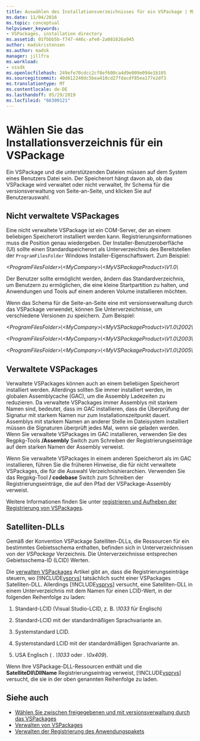 ```yaml
---
title: Auswählen des Installationsverzeichnisses für ein VSPackage | Microsoft-Dokumentation
ms.date: 11/04/2016
ms.topic: conceptual
helpviewer_keywords:
- VSPackages, installation directory
ms.assetid: 01fbbb5b-f747-446c-afe0-2a081626a945
author: madskristensen
ms.author: madsk
manager: jillfra
ms.workload:
- vssdk
ms.openlocfilehash: 249efe70cdcc2cf8ef600ca4d9e009e094e1b105
ms.sourcegitcommit: 40d612240dc5bea418cd27fdacdf85ea177e2df3
ms.translationtype: MT
ms.contentlocale: de-DE
ms.lasthandoff: 05/29/2019
ms.locfileid: "66309121"
---
```

# <a name="choose-the-installation-directory-for-a-vspackage"></a>Wählen Sie das Installationsverzeichnis für ein VSPackage
Ein VSPackage und die unterstützenden Dateien müssen auf dem System eines Benutzers Datei sein. Der Speicherort hängt davon ab, ob das VSPackage wird verwaltet oder nicht verwaltet, Ihr Schema für die versionsverwaltung von Seite-an-Seite, und klicken Sie auf Benutzerauswahl.

## <a name="unmanaged-vspackages"></a>Nicht verwaltete VSPackages
 Eine nicht verwaltete VSPackage ist ein COM-Server, der an einem beliebigen Speicherort installiert werden kann. Registrierungsinformationen muss die Position genau wiedergeben. Der Installer-Benutzeroberfläche (UI) sollte einen Standardspeicherort als Unterverzeichnis des Bereitstellen der `ProgramFilesFolder` Windows Installer-Eigenschaftswert. Zum Beispiel:

*&lt;ProgramFilesFolder&gt;\\&lt;MyCompany&gt;\\&lt;MyVSPackageProduct&gt;\V1.0\\*

 Der Benutzer sollte ermöglicht werden, ändern das Standardverzeichnis, um Benutzern zu ermöglichen, die eine kleine Startpartition zu halten, und Anwendungen und Tools auf einem anderen Volume installieren möchten.

 Wenn das Schema für die Seite-an-Seite eine mit versionsverwaltung durch das VSPackage verwendet, können Sie Unterverzeichnisse, um verschiedene Versionen zu speichern. Zum Beispiel:

 *&lt;ProgramFilesFolder&gt;\\&lt;MyCompany&gt;\\&lt;MyVSPackageProduct&gt;\\V1.0\\2002\\*

 *&lt;ProgramFilesFolder&gt;\\&lt;MyCompany&gt;\\&lt;MyVSPackageProduct&gt;\\V1.0\\2003\\*

 *&lt;ProgramFilesFolder&gt;\\&lt;MyCompany&gt;\\&lt;MyVSPackageProduct&gt;\\V1.0\\2005\\*

## <a name="managed-vspackages"></a>Verwaltete VSPackages
 Verwaltete VSPackages können auch an einem beliebigen Speicherort installiert werden. Allerdings sollten Sie immer installiert werden, im globalen Assemblycache (GAC), um die Assembly Ladezeiten zu reduzieren. Da verwaltete VSPackages immer Assemblys mit starkem Namen sind, bedeutet, dass im GAC installieren, dass die Überprüfung der Signatur mit starkem Namen nur zum Installationszeitpunkt dauert. Assemblys mit starkem Namen an anderer Stelle im Dateisystem installiert müssen die Signaturen überprüft jedes Mal, wenn sie geladen werden. Wenn Sie verwaltete VSPackages im GAC installieren, verwenden Sie des Regpkg-Tools **/Assembly** Switch zum Schreiben der Registrierungseinträge auf dem starken Namen der Assembly verweist.

 Wenn Sie verwaltete VSPackages in einem anderen Speicherort als im GAC installieren, führen Sie die früheren Hinweise, die für nicht verwaltete VSPackages, die für die Auswahl Verzeichnishierarchien. Verwenden Sie das Regpkg-Tool **/ codebase** Switch zum Schreiben der Registrierungseinträge, die auf den Pfad der VSPackage-Assembly verweist.

 Weitere Informationen finden Sie unter [registrieren und Aufheben der Registrierung von VSPackages](../../extensibility/registering-and-unregistering-vspackages.md).

## <a name="satellite-dlls"></a>Satelliten-DLLs
 Gemäß der Konvention VSPackage Satelliten-DLLs, die Ressourcen für ein bestimmtes Gebietsschema enthalten, befinden sich in Unterverzeichnissen von der *VSPackage* Verzeichnis. Die Unterverzeichnisse entsprechen Gebietsschema-ID (LCID) Werten.

 Die [verwalten VSPackages](../../extensibility/managing-vspackages.md) Artikel gibt an, dass die Registrierungseinträge steuern, wo [!INCLUDE[vsprvs](../../code-quality/includes/vsprvs_md.md)] tatsächlich sucht einer VSPackages Satelliten-DLL. Allerdings [!INCLUDE[vsprvs](../../code-quality/includes/vsprvs_md.md)] versucht, eine Satelliten-DLL in einem Unterverzeichnis mit dem Namen für einen LCID-Wert, in der folgenden Reihenfolge zu laden:

1. Standard-LCID (Visual Studio-LCID, z. B. *\1033* für Englisch)

2. Standard-LCID mit der standardmäßigen Sprachvariante an.

3. Systemstandard LCID.

4. Systemstandard LCID mit der standardmäßigen Sprachvariante an.

5. USA Englisch ( *. \1033* oder *. \0x409*).

Wenn Ihre VSPackage-DLL-Ressourcen enthält und die **SatelliteDll\DllName** Registrierungseintrag verweist, [!INCLUDE[vsprvs](../../code-quality/includes/vsprvs_md.md)] versucht, die sie in der oben genannten Reihenfolge zu laden.

## <a name="see-also"></a>Siehe auch
- [Wählen Sie zwischen freigegebenen und mit versionsverwaltung durch das VSPackages](../../extensibility/choosing-between-shared-and-versioned-vspackages.md)
- [Verwalten von VSPackages](../../extensibility/managing-vspackages.md)
- [Verwalten der Registrierung des Anwendungspakets](https://msdn.microsoft.com/library/f69e0ea3-6a92-4639-8ca9-4c9c210e58a1)